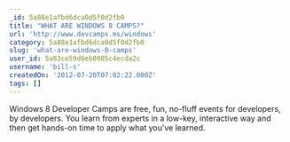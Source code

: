 ```yaml
---
_id: 5a88e1afbd6dca0d5f0d2fb0
title: "WHAT ARE WINDOWS 8 CAMPS?"
url: 'http://www.devcamps.ms/windows'
category: 5a88e1afbd6dca0d5f0d2fb0
slug: 'what-are-windows-8-camps'
user_id: 5a83ce59d6eb0005c4ecda2c
username: 'bill-s'
createdOn: '2012-07-20T07:02:22.000Z'
tags: []
---
```


Windows 8 Developer Camps are free, fun, no-fluff events for developers, by developers. You learn from experts in a low-key, interactive way and then get hands-on time to apply what you’ve learned.
